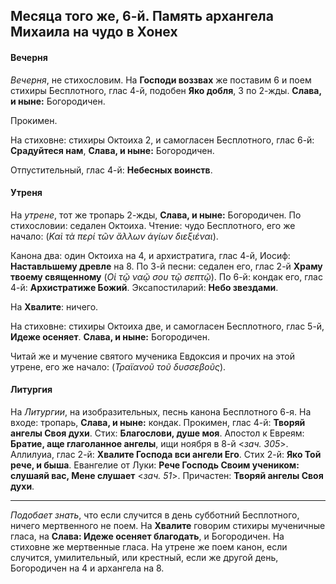 
## Месяца того же, 6-й. Память архангела Михаила на чудо в Хонех

#### Вечерня

*Вечерня*, не стихословим. На **Господи воззвах** же поставим 6 и поем стихиры Бесплотного,
глас 4-й, подобен **Яко добля**, 3 по 2-жды. **Слава, и ныне:** Богородичен.

Прокимен. 

На стиховне: стихиры Октоиха 2, и самогласен Бесплотного, глас 6-й: **Срадуйтеся нам**, 
**Слава, и ныне:** Богородичен.

Отпустительный, глас 4-й: **Небесных воинств**.

#### Утреня

На *утрене*, тот же тропарь 2-жды, **Слава, и ныне:** Богородичен. 
По стихословии: седален Октоиха. Чтение: чудо Бесплотного, его же начало: 
(*Καὶ τὰ περί τῶν ἄλλων ἁγίων διεξιέναι*).

Канона два: один Октоиха на 4, и архистратига, глас 4-й, Иосиф: **Наставльшему древле** на 8. 
По 3-й песни: седален его, глас 2-й **Храму твоему священному** (*Οἱ τῷ ναῷ σου τῷ σεπτῷ*). 
По 6-й: кондак его, глас 4-й: **Архистратиже Божий**. 
Эксапостиларий: **Небо звездами**.

На **Хвалите**: ничего.

На стиховне: стихиры Октоиха две, и самогласен Бесплотного, глас 5-й, **Идеже осеняет**. 
**Слава, и ныне:** Богородичен.

Читай же и мучение святого мученика Евдоксия и прочих на этой утрене, его же начало: 
(*Τραϊανοῦ τοῦ δυσσεβοῦς*).

#### Литургия

На *Литургии*, на изобразительных, песнь канона Бесплотного 6-я.
На входе: тропарь, **Слава, и ныне:** кондак.
Прокимен, глас 4-й: **Творяй ангелы Своя духи**. Стих: **Благослови, душе моя**. 
Апостол к Евреям: **Братие, аще глаголанное ангелы**, ищи ноября в 8-й  <*зач. 305*>. 
Аллилуиа, глас 2-й: **Хвалите Господа вси ангели Его**. Стих 2-й: **Яко Той рече, и быша**. 
Евангелие от Луки: **Рече Господь Своим учеником: слушаяй вас, Мене слушает** <*зач. 51*>. 
Причастен: **Творяй ангелы Своя духи**.

---

*Подобает знать*, что если случится в день субботний Бесплотного, ничего мертвенного 
не поем. На **Хвалите** говорим стихиры мученичные гласа, на **Слава: Идеже осеняет 
благодать**, и Богородичен. На стиховне же мертвенные гласа. На утрене же поем канон, 
если случится, умилительный, или крестный, если же другой день, Богородичен на 4 и 
архангела на 8. 